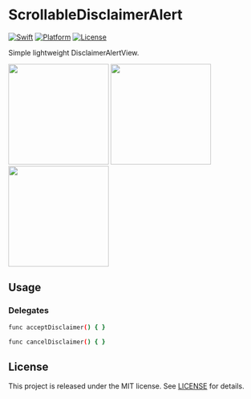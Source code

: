 # ScrollableDisclaimerAlert

[![Swift][swift-badge]][swift-url]
[![Platform][platform-badge]][platform-url]
[![License][mit-badge]][mit-url]

Simple lightweight DisclaimerAlertView.

<img src="http://i.imgur.com/R5rfWyx.png" width="200" />
<img src="http://i.imgur.com/Ogr6zzX.png" width="200" />
<img src="http://i.imgur.com/9OkUnYK.png" width="200" />


## Usage

### Delegates

``` bash
func acceptDisclaimer() { }
```

``` bash
func cancelDisclaimer() { }
```

## License

This project is released under the MIT license. See [LICENSE](LICENSE) for details.

[swift-badge]: https://img.shields.io/badge/Swift-3.0-orange.svg?style=flat
[swift-url]: https://swift.org
[platform-badge]: https://img.shields.io/badge/Platforms-OS%20X%20--%20Linux-lightgray.svg?style=flat
[platform-url]: https://swift.org
[mit-badge]: https://img.shields.io/badge/License-MIT-blue.svg?style=flat
[mit-url]: https://tldrlegal.com/license/mit-license

